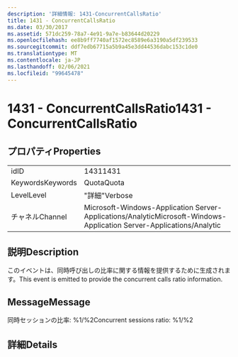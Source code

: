 ```yaml
---
description: '詳細情報: 1431-ConcurrentCallsRatio'
title: 1431 - ConcurrentCallsRatio
ms.date: 03/30/2017
ms.assetid: 571dc259-78a7-4e91-9a7e-b83644d20229
ms.openlocfilehash: ee8b9ff7740af1572ec8589e6a3190a5df239533
ms.sourcegitcommit: ddf7edb67715a5b9a45e3dd44536dabc153c1de0
ms.translationtype: MT
ms.contentlocale: ja-JP
ms.lasthandoff: 02/06/2021
ms.locfileid: "99645478"
---
```

# <a name="1431---concurrentcallsratio"></a><span data-ttu-id="f1e93-103">1431 - ConcurrentCallsRatio</span><span class="sxs-lookup"><span data-stu-id="f1e93-103">1431 - ConcurrentCallsRatio</span></span>

## <a name="properties"></a><span data-ttu-id="f1e93-104">プロパティ</span><span class="sxs-lookup"><span data-stu-id="f1e93-104">Properties</span></span>  
  
|||  
|-|-|  
|<span data-ttu-id="f1e93-105">id</span><span class="sxs-lookup"><span data-stu-id="f1e93-105">ID</span></span>|<span data-ttu-id="f1e93-106">1431</span><span class="sxs-lookup"><span data-stu-id="f1e93-106">1431</span></span>|  
|<span data-ttu-id="f1e93-107">Keywords</span><span class="sxs-lookup"><span data-stu-id="f1e93-107">Keywords</span></span>|<span data-ttu-id="f1e93-108">Quota</span><span class="sxs-lookup"><span data-stu-id="f1e93-108">Quota</span></span>|  
|<span data-ttu-id="f1e93-109">Level</span><span class="sxs-lookup"><span data-stu-id="f1e93-109">Level</span></span>|<span data-ttu-id="f1e93-110">"詳細"</span><span class="sxs-lookup"><span data-stu-id="f1e93-110">Verbose</span></span>|  
|<span data-ttu-id="f1e93-111">チャネル</span><span class="sxs-lookup"><span data-stu-id="f1e93-111">Channel</span></span>|<span data-ttu-id="f1e93-112">Microsoft-Windows-Application Server-Applications/Analytic</span><span class="sxs-lookup"><span data-stu-id="f1e93-112">Microsoft-Windows-Application Server-Applications/Analytic</span></span>|  
  
## <a name="description"></a><span data-ttu-id="f1e93-113">説明</span><span class="sxs-lookup"><span data-stu-id="f1e93-113">Description</span></span>  

 <span data-ttu-id="f1e93-114">このイベントは、同時呼び出しの比率に関する情報を提供するために生成されます。</span><span class="sxs-lookup"><span data-stu-id="f1e93-114">This event is emitted to provide the concurrent calls ratio information.</span></span>  
  
## <a name="message"></a><span data-ttu-id="f1e93-115">Message</span><span class="sxs-lookup"><span data-stu-id="f1e93-115">Message</span></span>  

 <span data-ttu-id="f1e93-116">同時セッションの比率: %1/%2</span><span class="sxs-lookup"><span data-stu-id="f1e93-116">Concurrent sessions ratio: %1/%2</span></span>  
  
## <a name="details"></a><span data-ttu-id="f1e93-117">詳細</span><span class="sxs-lookup"><span data-stu-id="f1e93-117">Details</span></span>
